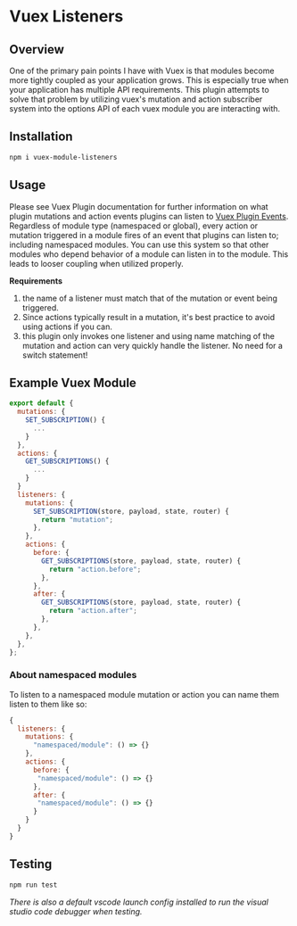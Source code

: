 # Vuex Listeners

## Overview

One of the primary pain points I have with Vuex is that modules become more tightly coupled as your application grows. This is especially true when your application has multiple API requirements. This plugin attempts to solve that problem by utilizing vuex's mutation and action subscriber system into the options API of each vuex module you are interacting with.

## Installation

```bash
npm i vuex-module-listeners
```

## Usage

Please see Vuex Plugin documentation for further information on what plugin mutations and action events plugins can listen to [Vuex Plugin Events](https://vuex.vuejs.org/api/#subscribe). Regardless of module type (namespaced or global), every action or mutation triggered in a module fires of an event that plugins can listen to; including namespaced modules. You can use this system so that other modules who depend behavior of a module can listen in to the module. This leads to looser coupling when utilized properly.

**Requirements**

1. the name of a listener must match that of the mutation or event being triggered.
2. Since actions typically result in a mutation, it's best practice to avoid using actions if you can.
3. this plugin only invokes one listener and using name matching of the mutation and action can very quickly handle the listener. No need for a switch statement!

## Example Vuex Module

```js
export default {
  mutations: {
    SET_SUBSCRIPTION() {
      ...
    }
  },
  actions: {
    GET_SUBSCRIPTIONS() {
      ...
    }
  }
  listeners: {
    mutations: {
      SET_SUBSCRIPTION(store, payload, state, router) {
        return "mutation";
      },
    },
    actions: {
      before: {
        GET_SUBSCRIPTIONS(store, payload, state, router) {
          return "action.before";
        },
      },
      after: {
        GET_SUBSCRIPTIONS(store, payload, state, router) {
          return "action.after";
        },
      },
    },
  },
};
```

### About namespaced modules

To listen to a namespaced module mutation or action you can name them listen to them like so:

```js
{
  listeners: {
    mutations: {
      "namespaced/module": () => {}
    },
    actions: {
      before: {
       "namespaced/module": () => {}
      },
      after: {
       "namespaced/module": () => {}
      }
    }
  }
}
```

## Testing

```bash
npm run test
```
*There is also a default vscode launch config installed to run the visual studio code debugger when testing.*